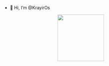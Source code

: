 - 👋 Hi, I’m @KrayirOs
<div align = "center">
<img src = "https://github-readme-stats.vercel.app/api/top-langs/?username=KrayirOs&layout=compact&theme=tokyonight" width = "% 100" height = "150px" />
</div>


